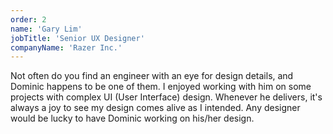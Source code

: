 ```yaml
---
order: 2
name: 'Gary Lim'
jobTitle: 'Senior UX Designer'
companyName: 'Razer Inc.'
---
```


Not often do you find an engineer with an eye for design details, and Dominic happens to be one of them. I enjoyed working with him on some projects with complex UI (User Interface) design. Whenever he delivers, it's always a joy to see my design comes alive as I intended. Any designer would be lucky to have Dominic working on his/her design.
